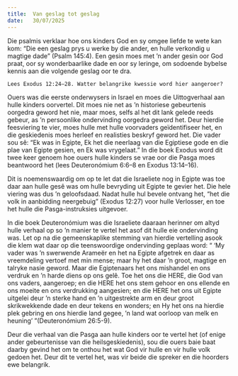 ```yaml
---
title:  Van geslag tot geslag
date:   30/07/2025
---
```


Die psalmis verklaar hoe ons kinders God en sy omgee liefde te wete kan kom: “Die een geslag prys u werke by die ander, en hulle verkondig u magtige dade” (Psalm 145:4). Een gesin moes met ’n ander gesin oor God praat, oor sy wonderbaarlike dade en oor sy leringe, om sodoende bybelse kennis aan die volgende geslag oor te dra.

`Lees Exodus 12:24–28. Watter belangrike kwessie word hier aangeroer?`

Ouers was die eerste onderwysers in Israel en moes die Uittogverhaal aan hulle kinders oorvertel. Dit moes nie net as ’n historiese gebeurtenis oorgedra geword het nie, maar moes, selfs al het dit lank gelede reeds gebeur, as ’n persoonlike ondervinding oorgedra geword het. Deur hierdie feesviering te vier, moes hulle met hulle voorvaders geïdentifiseer het, en die geskiedenis moes herleef en realisties beskryf geword het. Die vader sou sê: “Ek was in Egipte, Ek het die neerlaag van die Egiptiese gode en die plae van Egipte gesien, en Ek was vrygelaat.” In die boek Exodus word dit twee keer genoem hoe ouers hulle kinders se vrae oor die Pasga moes beantwoord het (lees Deuteronómium 6:6–8 en Exodus 13:14–16).

Dit is noemenswaardig om op te let dat die Israeliete nog in Egipte was toe daar aan hulle gesê was om hulle bevryding uit Egipte te gevier het. Die hele viering was dus ’n geloofsdaad.  Nadat hulle hul bevele ontvang het, “het die volk in aanbidding neergebuig” (Exodus 12:27) voor hulle Verlosser, en toe het hulle die Pasga-instruksies uitgevoer.

In die boek Deuteronómium was die Israeliete daaraan herinner om altyd hulle verhaal op so ’n manier te vertel het asof dit hulle eie ondervinding was. Let op na die gemeenskaplike stemming van hierdie vertelling asook die klem wat daar op die teenswoordige ondervinding geplaas word: “ ‘My vader was ’n swerwende Arameër en het na Egipte afgetrek en daar as vreemdeling vertoef met min mense;  maar hy het daar ’n groot, magtige en talryke nasie geword. Maar die Egiptenaars het ons mishandel en ons verdruk en ’n harde diens op ons gelê. Toe het ons die HERE, die God van ons vaders, aangeroep; en die HERE het ons stem gehoor en ons ellende en ons moeite en ons verdrukking aangesien; en die HERE het ons uit Egipte uitgelei deur ’n sterke hand en ’n uitgestrekte arm en deur groot skrikwekkende dade en deur tekens en wonders; en Hy het ons na hierdie plek gebring en ons hierdie land gegee, ’n land wat oorloop van melk en heuning’ ”(Deuteronómium 26:5-9).

Deur die verhaal van die Pasga aan hulle kinders oor te vertel het (of enige ander gebeurtenisse van die heilsgeskiedenis), sou die ouers baie baat daarby gevind het om te onthou het wat God vir hulle en vir hulle volk gedoen het. Deur dit te vertel het, was vir beide die spreker en die hoorders ewe belangrik.